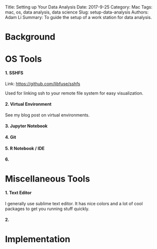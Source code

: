 Title: Setting up Your Data Analysis
Date: 2017-9-25
Category: Mac
Tags: mac, os, data analysis, data science
Slug: setup-data-analysis
Authors: Adam Li
Summary: To guide the setup of a work station for data analysis.

# Background

# OS Tools
#### 1. SSHFS
Link: https://github.com/libfuse/sshfs

Used for linking ssh to your remote file system for easy visualization.

#### 2. Virtual Environment
See my blog post on virtual environments.


#### 3. Jupyter Notebook


#### 4. Git


#### 5. R Notebook / IDE


#### 6. 

# Miscellaneous Tools
#### 1. Text Editor
I generally use sublime text editor. It has nice colors and a lot of cool packages to get you running stuff quickly.

#### 2. 

# Implementation
